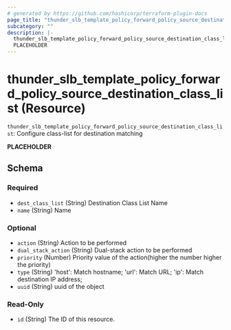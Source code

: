 ```yaml
---
# generated by https://github.com/hashicorp/terraform-plugin-docs
page_title: "thunder_slb_template_policy_forward_policy_source_destination_class_list Resource - terraform-provider-thunder"
subcategory: ""
description: |-
  thunder_slb_template_policy_forward_policy_source_destination_class_list: Configure class-list for destination matching
  PLACEHOLDER
---
```


# thunder_slb_template_policy_forward_policy_source_destination_class_list (Resource)

`thunder_slb_template_policy_forward_policy_source_destination_class_list`: Configure class-list for destination matching

__PLACEHOLDER__



<!-- schema generated by tfplugindocs -->
## Schema

### Required

- `dest_class_list` (String) Destination Class List Name
- `name` (String) Name

### Optional

- `action` (String) Action to be performed
- `dual_stack_action` (String) Dual-stack action to be performed
- `priority` (Number) Priority value of the action(higher the number higher the priority)
- `type` (String) 'host': Match hostname; 'url': Match URL; 'ip': Match destination IP address;
- `uuid` (String) uuid of the object

### Read-Only

- `id` (String) The ID of this resource.


